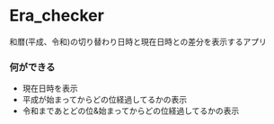 # Era_checker

和暦(平成、令和)の切り替わり日時と現在日時との差分を表示するアプリ

### 何ができる
- 現在日時を表示
- 平成が始まってからどの位経過してるかの表示
- 令和まであとどの位&始まってからどの位経過してるかの表示
